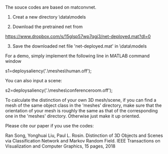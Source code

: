 The souce codes are based on matconvnet.

1) Creat a new directory \data\models

2) Download the pretrained net from 

https://www.dropbox.com/s/15glsp57wp7qgj3/net-deployed.mat?dl=0

3) Save the downloaded net file 'net-deployed.mat' in \data\models

For a demo, simply implement the following line in MATLAB command window

s1=deploysaliency('.\meshes\human.off');

You can also input a scene:

s2=deploysaliency('.\meshes\conferenceroom.off');

To calculate the distinction of your own 3D mesh/scene, if you can find a mesh of the same object class in the 'meshes' directory, make sure that the orientation of your mesh is roughly the same as that of the corresponding one in the 'meshes' directory. Otherwise just make it up oriented.

Please cite our paper if you use the codes: 

Ran Song, Yonghuai Liu, Paul L. Rosin. Distinction of 3D Objects and Scenes via Classification Network and Markov Random Field. IEEE Transactions on Visualization and Computer Graphics, 15 pages, 2018
